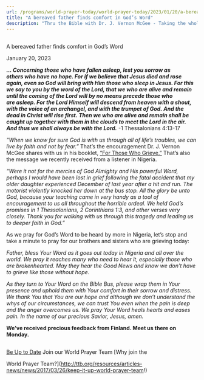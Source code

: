 ```yaml
---
url: /programs/world-prayer-today/world-prayer-today/2023/01/20/a-bereaved-father-finds-comfort-in-god-s-word
title: "A bereaved father finds comfort in God’s Word"
description: "Thru the Bible with Dr. J. Vernon McGee - Taking the whole Word to the whole world"
---
```







## 
 A bereaved father finds comfort in God’s Word


January 20, 2023




***… Concerning those who have fallen asleep, lest you sorrow as others who have no hope. For if we believe that Jesus died and rose again, even so God will bring with Him those who sleep in Jesus. For this we say to you by the word of the Lord, that we who are alive and remain until the coming of the Lord will by no means precede those who are asleep. For the Lord Himself will descend from heaven with a shout, with the voice of an archangel, and with the trumpet of God. And the dead in Christ will rise first. Then we who are alive and remain shall be caught up together with them in the clouds to meet the Lord in the air. And thus we shall always be with the Lord.*** -1 Thessalonians 4:13-17

*“When we know for sure God is with us through all of life’s troubles, we can live by faith and not by fear.”* That’s the encouragement Dr. J. Vernon McGee shares with us in his booklet, [”For Those Who Grieve.”](/docs/default-source/booklets/ttb_for-those-who-grieve.pdf?sfvrsn=cd431f16_2) That’s also the message we recently received from a listener in Nigeria.

*“Were it not for the mercies of God Almighty and His powerful Word, perhaps I would have been lost in grief following the fatal accident that my older daughter experienced December of last year after a hit and run. The motorist violently knocked her down at the bus stop. All the glory be unto God, because your teaching came in very handy as a tool of encouragement to us all throughout the horrible ordeal. We held God’s promises in 1 Thessalonians, 2 Corinthians 1:3, and other verses very closely. Thank you for walking with us through this tragedy and leading us to deeper faith in God.”*

As we pray for God’s Word to be heard by more in Nigeria, let’s stop and take a minute to pray for our brothers and sisters who are grieving today:

*Father, bless Your Word as it goes out today in Nigeria and all over the world. We pray it reaches many who need to hear it, especially those who are brokenhearted. May they hear the Good News and know we don’t have to grieve like those without hope.*

*As they turn to Your Word on the Bible Bus, please wrap them in Your presence and uphold them with Your comfort in their sorrow and distress. We thank You that You are our hope and although we don’t understand the whys of our circumstances, we can trust You even when the pain is deep and the anger overcomes us. We pray Your Word heals hearts and eases pain. In the name of our precious Savior, Jesus, amen.*

**We’ve received precious feedback from Finland. Meet us there on Monday.**







## 




[Be Up to Date](http://feeds.feedburner.com/WorldPrayerToday "World Prayer Today RSS Feed")
Join our World Prayer Team
[Why join the  

World Prayer Team?](http://ttb.org/resources/articles-news/news/2017/03/26/keep-it-up-world-prayer-team!)




